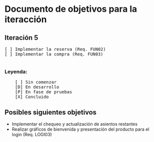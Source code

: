 # Documento de objetivos para la iteracción
## Iteración 5
<pre>
[ ] Implementar la reserva (Req. FUN02)
[ ] Implementar la compra (Req. FUN03)

</pre>

### Leyenda:
<pre>
    [ ] Sin comenzar
    [D] En desarrollo
    [P] En fase de pruebas
    [X] Concluido
</pre>


## Posibles siguientes objetivos
<ul>
    <li>Implementar el chequeo y actualización de asientos restantes</li>
    <li>Realizar gráficos de bienvenida y presentación del producto para el login (Req. LOGI03)</li>
</ul>
